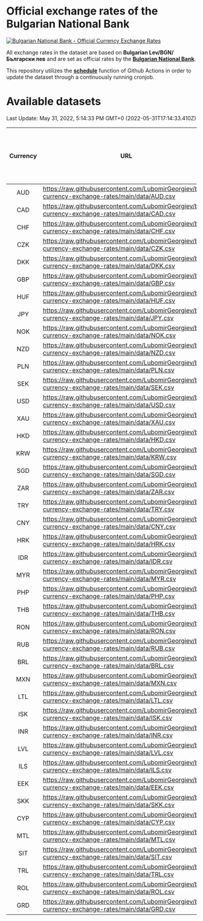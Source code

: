 # Official exchange rates of the Bulgarian National Bank

[![Bulgarian National Bank - Official Currency Exchange Rates](https://github.com/LubomirGeorgiev/bnb-currency-exchange-rates/actions/workflows/update-rates.yml/badge.svg?branch=main)](https://github.com/LubomirGeorgiev/bnb-currency-exchange-rates/actions/workflows/update-rates.yml)

All exchange rates in the dataset are based on **Bulgarian Lev/BGN/Български лев** and are set as official rates by the [**Bulgarian National Bank**](https://www.bnb.bg/Statistics/StExternalSector/StExchangeRates/StERForeignCurrencies/index.htm?toLang=_EN).

This repository utilizes the [**schedule**](https://docs.github.com/en/actions/reference/events-that-trigger-workflows) function of Github Actions in order to update the dataset through a continuously running cronjob.

# Available datasets

<!-- START LINKS (DO NOT EVER FU*ING DELETE THIS COMMENT FOR THE LOVE OF YOUR LIFE!!! IF YOU ARE CURIOS HOW IT WORKS, YOU CAN HAVE A LOOK AT ./src/updateReadme.ts) -->

Last Update: May 31, 2022, 5:14:33 PM GMT+0 (2022-05-31T17:14:33.410Z)

| Currency | URL                                                                                             | Number of records | Number of missing days that were filled in |
| :------: | ----------------------------------------------------------------------------------------------- | :---------------: | :----------------------------------------: |
|   AUD    | https://raw.githubusercontent.com/LubomirGeorgiev/bnb-currency-exchange-rates/main/data/AUD.csv |       8154        |                    2523                    |
|   CAD    | https://raw.githubusercontent.com/LubomirGeorgiev/bnb-currency-exchange-rates/main/data/CAD.csv |       8154        |                    2523                    |
|   CHF    | https://raw.githubusercontent.com/LubomirGeorgiev/bnb-currency-exchange-rates/main/data/CHF.csv |       8154        |                    2523                    |
|   CZK    | https://raw.githubusercontent.com/LubomirGeorgiev/bnb-currency-exchange-rates/main/data/CZK.csv |       8154        |                    2523                    |
|   DKK    | https://raw.githubusercontent.com/LubomirGeorgiev/bnb-currency-exchange-rates/main/data/DKK.csv |       8154        |                    2523                    |
|   GBP    | https://raw.githubusercontent.com/LubomirGeorgiev/bnb-currency-exchange-rates/main/data/GBP.csv |       8154        |                    2523                    |
|   HUF    | https://raw.githubusercontent.com/LubomirGeorgiev/bnb-currency-exchange-rates/main/data/HUF.csv |       8154        |                    2523                    |
|   JPY    | https://raw.githubusercontent.com/LubomirGeorgiev/bnb-currency-exchange-rates/main/data/JPY.csv |       8154        |                    2523                    |
|   NOK    | https://raw.githubusercontent.com/LubomirGeorgiev/bnb-currency-exchange-rates/main/data/NOK.csv |       8154        |                    2523                    |
|   NZD    | https://raw.githubusercontent.com/LubomirGeorgiev/bnb-currency-exchange-rates/main/data/NZD.csv |       8154        |                    2523                    |
|   PLN    | https://raw.githubusercontent.com/LubomirGeorgiev/bnb-currency-exchange-rates/main/data/PLN.csv |       8154        |                    2523                    |
|   SEK    | https://raw.githubusercontent.com/LubomirGeorgiev/bnb-currency-exchange-rates/main/data/SEK.csv |       8154        |                    2523                    |
|   USD    | https://raw.githubusercontent.com/LubomirGeorgiev/bnb-currency-exchange-rates/main/data/USD.csv |       8154        |                    2523                    |
|   XAU    | https://raw.githubusercontent.com/LubomirGeorgiev/bnb-currency-exchange-rates/main/data/XAU.csv |       8154        |                    2525                    |
|   HKD    | https://raw.githubusercontent.com/LubomirGeorgiev/bnb-currency-exchange-rates/main/data/HKD.csv |       7855        |                    2435                    |
|   KRW    | https://raw.githubusercontent.com/LubomirGeorgiev/bnb-currency-exchange-rates/main/data/KRW.csv |       7855        |                    2435                    |
|   SGD    | https://raw.githubusercontent.com/LubomirGeorgiev/bnb-currency-exchange-rates/main/data/SGD.csv |       7855        |                    2435                    |
|   ZAR    | https://raw.githubusercontent.com/LubomirGeorgiev/bnb-currency-exchange-rates/main/data/ZAR.csv |       7855        |                    2435                    |
|   TRY    | https://raw.githubusercontent.com/LubomirGeorgiev/bnb-currency-exchange-rates/main/data/TRY.csv |       6333        |                    1961                    |
|   CNY    | https://raw.githubusercontent.com/LubomirGeorgiev/bnb-currency-exchange-rates/main/data/CNY.csv |       6216        |                    1928                    |
|   HRK    | https://raw.githubusercontent.com/LubomirGeorgiev/bnb-currency-exchange-rates/main/data/HRK.csv |       6216        |                    1928                    |
|   IDR    | https://raw.githubusercontent.com/LubomirGeorgiev/bnb-currency-exchange-rates/main/data/IDR.csv |       6216        |                    1928                    |
|   MYR    | https://raw.githubusercontent.com/LubomirGeorgiev/bnb-currency-exchange-rates/main/data/MYR.csv |       6216        |                    1928                    |
|   PHP    | https://raw.githubusercontent.com/LubomirGeorgiev/bnb-currency-exchange-rates/main/data/PHP.csv |       6216        |                    1928                    |
|   THB    | https://raw.githubusercontent.com/LubomirGeorgiev/bnb-currency-exchange-rates/main/data/THB.csv |       6216        |                    1928                    |
|   RON    | https://raw.githubusercontent.com/LubomirGeorgiev/bnb-currency-exchange-rates/main/data/RON.csv |       6157        |                    1910                    |
|   RUB    | https://raw.githubusercontent.com/LubomirGeorgiev/bnb-currency-exchange-rates/main/data/RUB.csv |       6125        |                    1896                    |
|   BRL    | https://raw.githubusercontent.com/LubomirGeorgiev/bnb-currency-exchange-rates/main/data/BRL.csv |       5246        |                    1631                    |
|   MXN    | https://raw.githubusercontent.com/LubomirGeorgiev/bnb-currency-exchange-rates/main/data/MXN.csv |       5246        |                    1631                    |
|   LTL    | https://raw.githubusercontent.com/LubomirGeorgiev/bnb-currency-exchange-rates/main/data/LTL.csv |       5156        |                    1585                    |
|   ISK    | https://raw.githubusercontent.com/LubomirGeorgiev/bnb-currency-exchange-rates/main/data/ISK.csv |       5153        |                    1600                    |
|   INR    | https://raw.githubusercontent.com/LubomirGeorgiev/bnb-currency-exchange-rates/main/data/INR.csv |       4877        |                    1515                    |
|   LVL    | https://raw.githubusercontent.com/LubomirGeorgiev/bnb-currency-exchange-rates/main/data/LVL.csv |       4793        |                    1473                    |
|   ILS    | https://raw.githubusercontent.com/LubomirGeorgiev/bnb-currency-exchange-rates/main/data/ILS.csv |       4153        |                    1296                    |
|   EEK    | https://raw.githubusercontent.com/LubomirGeorgiev/bnb-currency-exchange-rates/main/data/EEK.csv |       3998        |                    1224                    |
|   SKK    | https://raw.githubusercontent.com/LubomirGeorgiev/bnb-currency-exchange-rates/main/data/SKK.csv |       2973        |                    915                     |
|   CYP    | https://raw.githubusercontent.com/LubomirGeorgiev/bnb-currency-exchange-rates/main/data/CYP.csv |       2904        |                    888                     |
|   MTL    | https://raw.githubusercontent.com/LubomirGeorgiev/bnb-currency-exchange-rates/main/data/MTL.csv |       2605        |                    800                     |
|   SIT    | https://raw.githubusercontent.com/LubomirGeorgiev/bnb-currency-exchange-rates/main/data/SIT.csv |       2541        |                    777                     |
|   TRL    | https://raw.githubusercontent.com/LubomirGeorgiev/bnb-currency-exchange-rates/main/data/TRL.csv |       1819        |                    560                     |
|   ROL    | https://raw.githubusercontent.com/LubomirGeorgiev/bnb-currency-exchange-rates/main/data/ROL.csv |       1698        |                    525                     |
|   GRD    | https://raw.githubusercontent.com/LubomirGeorgiev/bnb-currency-exchange-rates/main/data/GRD.csv |        358        |                    106                     |

<!-- END LINKS (DO NOT EVER FU*ING DELETE THIS COMMENT FOR THE LOVE OF YOUR LIFE!!! IF YOU ARE CURIOS HOW IT WORKS, YOU CAN HAVE A LOOK AT ./src/updateReadme.ts) -->
